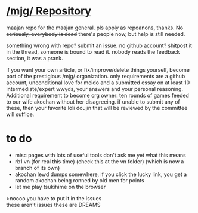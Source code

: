 # [/mjg/ Repository](https://repo.riichi.moe)

maajan repo for the maajan general. pls apply as repoanons, thanks. ~~No seriously, everybody is dead~~ there's people now, but help is still needed.

something wrong with repo? submit an issue. no github account? shitpost it in the thread, someone is bound to read it. nobody reads the feedback section, it was a prank.

if you want your own article, or fix/improve/delete things yourself, become part of the prestigious /mjg/ organization. only requirements are a github account, unconditional love for meido and a submitted essay on at least 10 intermediate/expert wwyds, your answers and your personal reasoning. Additional requirement to become org owner: ten rounds of games feeded to our wife akochan without her disagreeing. if unable to submit any of these, then your favorite loli doujin that will be reviewed by the committee will suffice.

# to do
- misc pages with lots of useful tools don't ask me yet what this means
- rb1 vn (for real this time) (check this at the vn folder) (which is now a branch of its own)
- akochan lewd dumps somewhere, if you click the lucky link, you get a random akochan being ronned by old men for points
- let me play tsukihime on the browser

\>noooo you have to put it in the issues\
these aren't issues these are DREAMS
